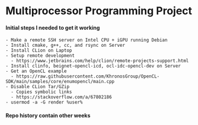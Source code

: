 # Multiprocessor Programming Project

#### Initial steps I needed to get it working

```
- Make a remote SSH server on Intel CPU + iGPU running Debian
- Install cmake, g++, cc, and rsync on Server
- Install CLion on Laptop
- Setup remote development
  - https://www.jetbrains.com/help/clion/remote-projects-support.html
- Install clinfo, beignet-opencl-icd, ocl-idc-opencl-dev on Server
- Get an OpenCL example
  - https://raw.githubusercontent.com/KhronosGroup/OpenCL-SDK/main/samples/core/enumopencl/main.cpp
- Disable CLion Tar/GZip
  - Copies symbolic links
  - https://stackoverflow.com/a/67802186
- usermod -a -G render %user%
```

#### Repo history contain other weeks